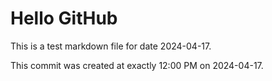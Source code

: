# Hello GitHub
This is a test markdown file for date 2024-04-17.

This commit was created at exactly 12:00 PM on 2024-04-17.
